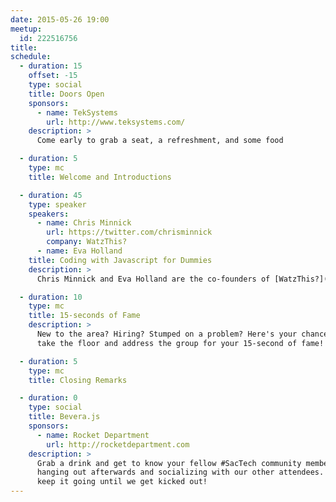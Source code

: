 ```yaml
---
date: 2015-05-26 19:00
meetup:
  id: 222516756
title:
schedule:
  - duration: 15
    offset: -15
    type: social
    title: Doors Open
    sponsors:
      - name: TekSystems
        url: http://www.teksystems.com/
    description: >
      Come early to grab a seat, a refreshment, and some food

  - duration: 5
    type: mc
    title: Welcome and Introductions

  - duration: 45
    type: speaker
    speakers:
      - name: Chris Minnick
        url: https://twitter.com/chrisminnick
        company: WatzThis?
      - name: Eva Holland
    title: Coding with Javascript for Dummies
    description: >
      Chris Minnick and Eva Holland are the co-founders of [WatzThis?](https://twitter.com/WatzThisCo) and the co-authors of [Coding with JavaScript For Dummies](http://www.amazon.com/Coding-JavaScript-Dummies-Chris-Minnick/dp/1119056071/ref=sr_1_1?ie=UTF8&qid=1431562002&sr=8-1&keywords=chris+minnick), which has an official world-wide release date of June 1, 2015. The book, and it's accompanying Codecademy course, teaches beginners how to program web applications using JavaScript. This is the first new JavaScript book in the For Dummies series since 2004 -- so, needless to say, this book has been a long time coming and it brings the state of JavaScript For Dummies up to modern standards.

  - duration: 10
    type: mc
    title: 15-seconds of Fame
    description: >
      New to the area? Hiring? Stumped on a problem? Here's your chance to
      take the floor and address the group for your 15-second of fame!

  - duration: 5
    type: mc
    title: Closing Remarks

  - duration: 0
    type: social
    title: Bevera.js
    sponsors:
      - name: Rocket Department
        url: http://rocketdepartment.com
    description: >
      Grab a drink and get to know your fellow #SacTech community members by
      hanging out afterwards and socializing with our other attendees. We'll
      keep it going until we get kicked out!
---
```

